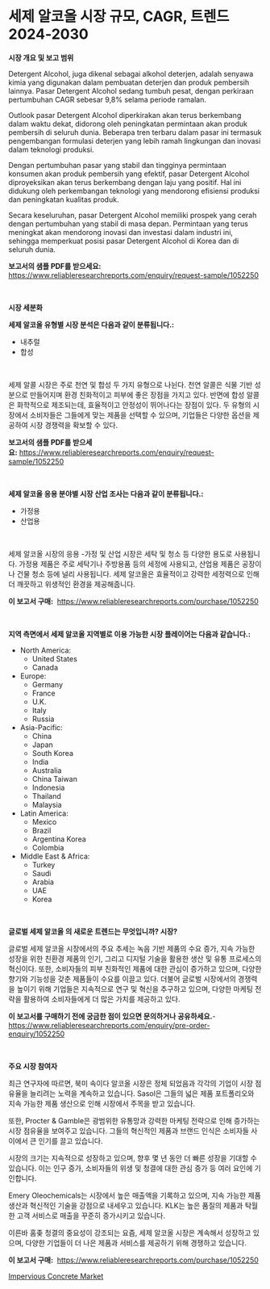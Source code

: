 <p><h1>세제 알코올 시장 규모, CAGR, 트렌드 2024-2030</h1></p><p><strong>시장 개요 및 보고 범위</strong></p>
<p><p>Detergent Alcohol, juga dikenal sebagai alkohol deterjen, adalah senyawa kimia yang digunakan dalam pembuatan deterjen dan produk pembersih lainnya. Pasar Detergent Alcohol sedang tumbuh pesat, dengan perkiraan pertumbuhan CAGR sebesar 9,8% selama periode ramalan.</p><p>Outlook pasar Detergent Alcohol diperkirakan akan terus berkembang dalam waktu dekat, didorong oleh peningkatan permintaan akan produk pembersih di seluruh dunia. Beberapa tren terbaru dalam pasar ini termasuk pengembangan formulasi deterjen yang lebih ramah lingkungan dan inovasi dalam teknologi produksi.</p><p>Dengan pertumbuhan pasar yang stabil dan tingginya permintaan konsumen akan produk pembersih yang efektif, pasar Detergent Alcohol diproyeksikan akan terus berkembang dengan laju yang positif. Hal ini didukung oleh perkembangan teknologi yang mendorong efisiensi produksi dan peningkatan kualitas produk.</p><p>Secara keseluruhan, pasar Detergent Alcohol memiliki prospek yang cerah dengan pertumbuhan yang stabil di masa depan. Permintaan yang terus meningkat akan mendorong inovasi dan investasi dalam industri ini, sehingga memperkuat posisi pasar Detergent Alcohol di Korea dan di seluruh dunia.</p></p>
<p><strong>보고서의 샘플 PDF를 받으세요:</strong> <a href="https://www.reliableresearchreports.com/enquiry/request-sample/1052250">https://www.reliableresearchreports.com/enquiry/request-sample/1052250</a></p>
<p>&nbsp;</p>
<p><strong>시장 세분화</strong></p>
<p><strong>세제 알코올 유형별 시장 분석은 다음과 같이 분류됩니다.:</strong></p>
<p><ul><li>내추럴</li><li>합성</li></ul></p>
<p>&nbsp;</p>
<p><p>세제 알콜 시장은 주로 천연 및 합성 두 가지 유형으로 나뉜다. 천연 알콜은 식물 기반 성분으로 만들어지며 환경 친화적이고 피부에 좋은 장점을 가지고 있다. 반면에 합성 알콜은 화학적으로 제조되는데, 효율적이고 안정성이 뛰어나다는 장점이 있다. 두 유형의 시장에서 소비자들은 그들에게 맞는 제품을 선택할 수 있으며, 기업들은 다양한 옵션을 제공하여 시장 경쟁력을 확보할 수 있다.</p></p>
<p><strong>보고서의 샘플 PDF를 받으세요:</strong>&nbsp;<a href="https://www.reliableresearchreports.com/enquiry/request-sample/1052250">https://www.reliableresearchreports.com/enquiry/request-sample/1052250</a></p>
<p>&nbsp;</p>
<p><strong> 세제 알코올 응용 분야별 시장 산업 조사는 다음과 같이 분류됩니다.:</strong></p>
<p><ul><li>가정용</li><li>산업용</li></ul></p>
<p>&nbsp;</p>
<p><p>세제 알코올 시장의 응용 -가정 및 산업 시장은 세탁 및 청소 등 다양한 용도로 사용됩니다. 가정용 제품은 주로 세탁기나 주방용품 등의 세정에 사용되고, 산업용 제품은 공장이나 건물 청소 등에 널리 사용됩니다. 세제 알코올은 효율적이고 강력한 세정력으로 인해 더 깨끗하고 위생적인 환경을 제공해줍니다.</p></p>
<p><strong>이 보고서 구매:</strong>&nbsp; <a href="https://www.reliableresearchreports.com/purchase/1052250">https://www.reliableresearchreports.com/purchase/1052250</a></p>
<p>&nbsp;</p>
<p><strong>지역 측면에서 세제 알코올 지역별로 이용 가능한 시장 플레이어는 다음과 같습니다.:</strong></p>
<p><ul>
    <li>
        North America:
        <ul>
            <li>United States</li>
            <li>Canada</li>
        </ul>
    </li>
    <li>
        Europe:
        <ul>
            <li>Germany</li>
            <li>France</li>
            <li>U.K.</li>
            <li>Italy</li>
            <li>Russia</li>
        </ul>
    </li>
    <li>
        Asia-Pacific:
        <ul>
            <li>China</li>
            <li>Japan</li>
            <li>South Korea</li>
            <li>India</li>
            <li>Australia</li>
            <li>China Taiwan</li>
            <li>Indonesia</li>
            <li>Thailand</li>
            <li>Malaysia</li>
        </ul>
    </li>
    <li>
        Latin America:
        <ul>
            <li>Mexico</li>
            <li>Brazil</li>
            <li>Argentina Korea</li>
            <li>Colombia</li>
        </ul>
    </li>
    <li>
        Middle East & Africa:
        <ul>
            <li>Turkey</li>
            <li>Saudi</li>
            <li>Arabia</li>
            <li>UAE</li>
            <li>Korea</li>
        </ul>
    </li>
    </ul></p>
<p>&nbsp;</p>
<p><strong>글로벌 세제 알코올 의 새로운 트렌드는 무엇입니까? 시장?</strong></p>
<p><p>글로벌 세제 알코올 시장에서의 주요 추세는 녹음 기반 제품의 수요 증가, 지속 가능한 성장을 위한 친환경 제품의 인기, 그리고 디지털 기술을 활용한 생산 및 유통 프로세스의 혁신이다. 또한, 소비자들의 피부 친화적인 제품에 대한 관심이 증가하고 있으며, 다양한 향기와 기능성을 갖춘 제품들이 수요를 이끌고 있다. 더불어 글로벌 시장에서의 경쟁력을 높이기 위해 기업들은 지속적으로 연구 및 혁신을 추구하고 있으며, 다양한 마케팅 전략을 활용하여 소비자들에게 더 많은 가치를 제공하고 있다.</p></p>
<p><strong>이 보고서를 구매하기 전에 궁금한 점이 있으면 문의하거나 공유하세요.</strong>- <a href="https://www.reliableresearchreports.com/enquiry/pre-order-enquiry/1052250">https://www.reliableresearchreports.com/enquiry/pre-order-enquiry/1052250</a></p>
<p>&nbsp;</p>
<p><strong>주요 시장 참여자</strong></p>
<p><p>최근 연구자에 따르면, 북미 속이다 알코올 시장은 정체 되었음과 각각의 기업이 시장 점유율을 늘리려는 노력을 계속하고 있습니다. Sasol은 그들의 넓은 제품 포트폴리오와 지속 가능한 제품 생산으로 인해 시장에서 주목을 받고 있습니다. </p><p>또한, Procter & Gamble은 광범위한 유통망과 강력한 마케팅 전략으로 인해 증가하는 시장 점유율을 보여주고 있습니다. 그들의 혁신적인 제품과 브랜드 인식은 소비자들 사이에서 큰 인기를 끌고 있습니다.</p><p>시장의 크기는 지속적으로 성장하고 있으며, 향후 몇 년 동안 더 빠른 성장을 기대할 수 있습니다. 이는 인구 증가, 소비자들의 위생 및 청결에 대한 관심 증가 등 여러 요인에 기인합니다.</p><p>Emery Oleochemicals는 시장에서 높은 매출액을 기록하고 있으며, 지속 가능한 제품 생산과 혁신적인 기술을 강점으로 내세우고 있습니다. KLK는 높은 품질의 제품과 탁월한 고객 서비스로 매출을 꾸준히 증가시키고 있습니다.</p><p>이른바 홈좆 청결의 중요성이 강조되는 요즘, 세제 알코올 시장은 계속해서 성장하고 있으며, 다양한 기업들이 더 나은 제품과 서비스를 제공하기 위해 경쟁하고 있습니다.</p></p>
<p><strong>이 보고서 구매:</strong>&nbsp;&nbsp;<a href="https://www.reliableresearchreports.com/purchase/1052250">https://www.reliableresearchreports.com/purchase/1052250</a></p>
<p><p><a href="https://fearless-okapi-6c8.notion.site/Impervious-Concrete-Market-Offers-Provide-Insightful-Data-for-the-Time-Period-from-2024-to-2031-and--d20b9170356849968402ede83351b745">Impervious Concrete Market</a></p></p>
